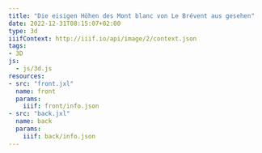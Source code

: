 ```yaml
---
title: "Die eisigen Höhen des Mont blanc von Le Brévent aus gesehen"
date: 2022-12-31T08:15:07+02:00
type: 3d
iiifContext: http://iiif.io/api/image/2/context.json
tags:
- 3D
js:
  - js/3d.js
resources:
- src: "front.jxl"
  name: front
  params:
    iiif: front/info.json
- src: "back.jxl"
  name: back
  params:
    iiif: back/info.json
---
```

